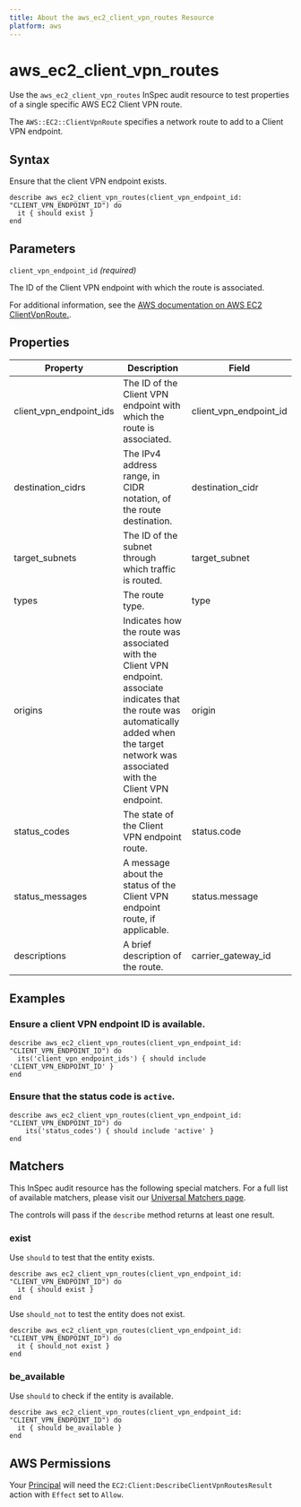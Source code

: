 ```yaml
---
title: About the aws_ec2_client_vpn_routes Resource
platform: aws
---
```


# aws_ec2_client_vpn_routes

Use the `aws_ec2_client_vpn_routes` InSpec audit resource to test properties of a single specific AWS EC2 Client VPN route.

The `AWS::EC2::ClientVpnRoute` specifies a network route to add to a Client VPN endpoint.

## Syntax

Ensure that the client VPN endpoint exists.

    describe aws_ec2_client_vpn_routes(client_vpn_endpoint_id: "CLIENT_VPN_ENDPOINT_ID") do
      it { should exist }
    end

## Parameters

`client_vpn_endpoint_id` _(required)_

The ID of the Client VPN endpoint with which the route is associated.

For additional information, see the [AWS documentation on AWS EC2 ClientVpnRoute.](https://docs.aws.amazon.com/AWSCloudFormation/latest/UserGuide/aws-resource-ec2-clientvpnroute.html).

## Properties

| Property | Description | Field |
| --- | --- | --- |
| client_vpn_endpoint_ids | The ID of the Client VPN endpoint with which the route is associated. | client_vpn_endpoint_id |
| destination_cidrs | The IPv4 address range, in CIDR notation, of the route destination. | destination_cidr |
| target_subnets | The ID of the subnet through which traffic is routed. | target_subnet |
| types | The route type. | type |
| origins | Indicates how the route was associated with the Client VPN endpoint. associate indicates that the route was automatically added when the target network was associated with the Client VPN endpoint. | origin |
| status_codes | The state of the Client VPN endpoint route. | status.code |
| status_messages | A message about the status of the Client VPN endpoint route, if applicable. | status.message |
| descriptions | A brief description of the route. | carrier_gateway_id |

## Examples

### Ensure a client VPN endpoint ID is available.

    describe aws_ec2_client_vpn_routes(client_vpn_endpoint_id: "CLIENT_VPN_ENDPOINT_ID") do
      its('client_vpn_endpoint_ids') { should include 'CLIENT_VPN_ENDPOINT_ID' }
    end

### Ensure that the status code is `active`.

    describe aws_ec2_client_vpn_routes(client_vpn_endpoint_id: "CLIENT_VPN_ENDPOINT_ID") do
        its('status_codes') { should include 'active' }
    end

## Matchers

This InSpec audit resource has the following special matchers. For a full list of available matchers, please visit our [Universal Matchers page](https://www.inspec.io/docs/reference/matchers/).

The controls will pass if the `describe` method returns at least one result.

### exist

Use `should` to test that the entity exists.

    describe aws_ec2_client_vpn_routes(client_vpn_endpoint_id: "CLIENT_VPN_ENDPOINT_ID") do
      it { should exist }
    end

Use `should_not` to test the entity does not exist.

    describe aws_ec2_client_vpn_routes(client_vpn_endpoint_id: "CLIENT_VPN_ENDPOINT_ID") do
      it { should_not exist }
    end

### be_available

Use `should` to check if the entity is available.

    describe aws_ec2_client_vpn_routes(client_vpn_endpoint_id: "CLIENT_VPN_ENDPOINT_ID") do
      it { should be_available }
    end

## AWS Permissions

Your [Principal](https://docs.aws.amazon.com/IAM/latest/UserGuide/intro-structure.html#intro-structure-principal) will need the `EC2:Client:DescribeClientVpnRoutesResult` action with `Effect` set to `Allow`.
